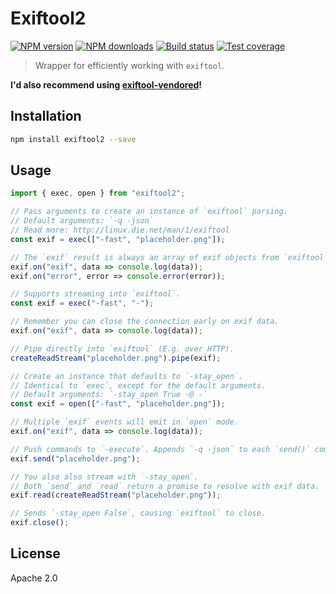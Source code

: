 # Exiftool2

[![NPM version][npm-image]][npm-url]
[![NPM downloads][downloads-image]][downloads-url]
[![Build status][travis-image]][travis-url]
[![Test coverage][coveralls-image]][coveralls-url]

> Wrapper for efficiently working with `exiftool`.

**I'd also recommend using [exiftool-vendored](https://exiftool-vendored.js.org/)!**

## Installation

```sh
npm install exiftool2 --save
```

## Usage

```js
import { exec, open } from "exiftool2";

// Pass arguments to create an instance of `exiftool` parsing.
// Default arguments: `-q -json`
// Read more: http://linux.die.net/man/1/exiftool
const exif = exec(["-fast", "placeholder.png"]);

// The `exif` result is always an array of exif objects from `exiftool`.
exif.on("exif", data => console.log(data));
exif.on("error", error => console.error(error));

// Supports streaming into `exiftool`.
const exif = exec("-fast", "-");

// Remember you can close the connection early on exif data.
exif.on("exif", data => console.log(data));

// Pipe directly into `exiftool` (E.g. over HTTP).
createReadStream("placeholder.png").pipe(exif);

// Create an instance that defaults to `-stay_open`.
// Identical to `exec`, except for the default arguments.
// Default arguments: `-stay_open True -@ -`
const exif = open(["-fast", "placeholder.png"]);

// Multiple `exif` events will emit in `open` mode.
exif.on("exif", data => console.log(data));

// Push commands to `-execute`. Appends `-q -json` to each `send()` command.
exif.send("placeholder.png");

// You also also stream with `-stay_open`.
// Both `send` and `read` return a promise to resolve with exif data.
exif.read(createReadStream("placeholder.png"));

// Sends `-stay_open False`, causing `exiftool` to close.
exif.close();
```

## License

Apache 2.0

[npm-image]: https://img.shields.io/npm/v/exiftool2.svg?style=flat
[npm-url]: https://npmjs.org/package/exiftool2
[downloads-image]: https://img.shields.io/npm/dm/exiftool2.svg?style=flat
[downloads-url]: https://npmjs.org/package/exiftool2
[travis-image]: https://img.shields.io/travis/blakeembrey/node-exiftool2.svg?style=flat
[travis-url]: https://travis-ci.org/blakeembrey/node-exiftool2
[coveralls-image]: https://img.shields.io/coveralls/blakeembrey/node-exiftool2.svg?style=flat
[coveralls-url]: https://coveralls.io/r/blakeembrey/node-exiftool2?branch=master
